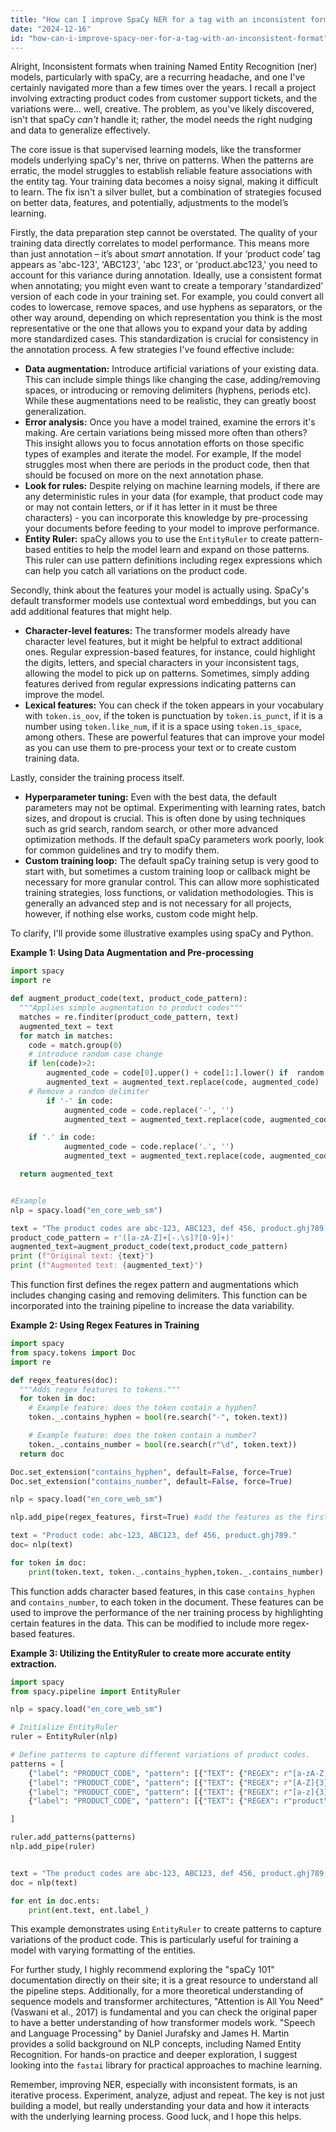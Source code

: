 ```yaml
---
title: "How can I improve SpaCy NER for a tag with an inconsistent format?"
date: "2024-12-16"
id: "how-can-i-improve-spacy-ner-for-a-tag-with-an-inconsistent-format"
---
```


Alright,  Inconsistent formats when training Named Entity Recognition (ner) models, particularly with spaCy, are a recurring headache, and one I've certainly navigated more than a few times over the years. I recall a project involving extracting product codes from customer support tickets, and the variations were… well, creative. The problem, as you've likely discovered, isn't that spaCy *can't* handle it; rather, the model needs the right nudging and data to generalize effectively.

The core issue is that supervised learning models, like the transformer models underlying spaCy's ner, thrive on patterns. When the patterns are erratic, the model struggles to establish reliable feature associations with the entity tag. Your training data becomes a noisy signal, making it difficult to learn. The fix isn't a silver bullet, but a combination of strategies focused on better data, features, and potentially, adjustments to the model’s learning.

Firstly, the data preparation step cannot be overstated. The quality of your training data directly correlates to model performance. This means more than just annotation – it’s about *smart* annotation. If your ‘product code’ tag appears as 'abc-123', 'ABC123', 'abc 123', or 'product.abc123,' you need to account for this variance during annotation. Ideally, use a consistent format when annotating; you might even want to create a temporary 'standardized' version of each code in your training set. For example, you could convert all codes to lowercase, remove spaces, and use hyphens as separators, or the other way around, depending on which representation you think is the most representative or the one that allows you to expand your data by adding more standardized cases. This standardization is crucial for consistency in the annotation process. A few strategies I've found effective include:

*   **Data augmentation:** Introduce artificial variations of your existing data. This can include simple things like changing the case, adding/removing spaces, or introducing or removing delimiters (hyphens, periods etc). While these augmentations need to be realistic, they can greatly boost generalization.
*   **Error analysis:** Once you have a model trained, examine the errors it's making. Are certain variations being missed more often than others? This insight allows you to focus annotation efforts on those specific types of examples and iterate the model. For example, If the model struggles most when there are periods in the product code, then that should be focused on more on the next annotation phase.
*   **Look for rules:** Despite relying on machine learning models, if there are any deterministic rules in your data (for example, that product code may or may not contain letters, or if it has letter in it must be three characters) - you can incorporate this knowledge by pre-processing your documents before feeding to your model to improve performance.
*   **Entity Ruler:** spaCy allows you to use the `EntityRuler` to create pattern-based entities to help the model learn and expand on those patterns. This ruler can use pattern definitions including regex expressions which can help you catch all variations on the product code.

Secondly, think about the features your model is actually using. SpaCy's default transformer models use contextual word embeddings, but you can add additional features that might help.

*   **Character-level features:** The transformer models already have character level features, but it might be helpful to extract additional ones. Regular expression-based features, for instance, could highlight the digits, letters, and special characters in your inconsistent tags, allowing the model to pick up on patterns. Sometimes, simply adding features derived from regular expressions indicating patterns can improve the model.
*   **Lexical features:** You can check if the token appears in your vocabulary with `token.is_oov`, if the token is punctuation by `token.is_punct`, if it is a number using `token.like_num`, if it is a space using `token.is_space`, among others. These are powerful features that can improve your model as you can use them to pre-process your text or to create custom training data.

Lastly, consider the training process itself.

*   **Hyperparameter tuning:** Even with the best data, the default parameters may not be optimal. Experimenting with learning rates, batch sizes, and dropout is crucial. This is often done by using techniques such as grid search, random search, or other more advanced optimization methods. If the default spaCy parameters work poorly, look for common guidelines and try to modify them.
*   **Custom training loop:** The default spaCy training setup is very good to start with, but sometimes a custom training loop or callback might be necessary for more granular control. This can allow more sophisticated training strategies, loss functions, or validation methodologies. This is generally an advanced step and is not necessary for all projects, however, if nothing else works, custom code might help.

To clarify, I'll provide some illustrative examples using spaCy and Python.

**Example 1: Using Data Augmentation and Pre-processing**

```python
import spacy
import re

def augment_product_code(text, product_code_pattern):
  """Applies simple augmentation to product codes"""
  matches = re.finditer(product_code_pattern, text)
  augmented_text = text
  for match in matches:
    code = match.group(0)
    # introduce random case change
    if len(code)>2:
        augmented_code = code[0].upper() + code[1:].lower() if  random.random() > 0.5 else code.lower()
        augmented_text = augmented_text.replace(code, augmented_code)
    # Remove a random delimiter
        if '-' in code:
            augmented_code = code.replace('-', '')
            augmented_text = augmented_text.replace(code, augmented_code)

    if '.' in code:
            augmented_code = code.replace('.', '')
            augmented_text = augmented_text.replace(code, augmented_code)

  return augmented_text


#Example
nlp = spacy.load("en_core_web_sm")

text = "The product codes are abc-123, ABC123, def 456, product.ghj789."
product_code_pattern = r'([a-zA-Z]+[-.\s]?[0-9]+)'
augmented_text=augment_product_code(text,product_code_pattern)
print (f"Original text: {text}")
print (f"Augmented text: {augmented_text}")
```
This function first defines the regex pattern and augmentations which includes changing casing and removing delimiters. This function can be incorporated into the training pipeline to increase the data variability.

**Example 2: Using Regex Features in Training**

```python
import spacy
from spacy.tokens import Doc
import re

def regex_features(doc):
  """Adds regex features to tokens."""
  for token in doc:
    # Example feature: does the token contain a hyphen?
    token._.contains_hyphen = bool(re.search("-", token.text))

    # Example feature: does the token contain a number?
    token._.contains_number = bool(re.search(r"\d", token.text))
  return doc

Doc.set_extension("contains_hyphen", default=False, force=True)
Doc.set_extension("contains_number", default=False, force=True)

nlp = spacy.load("en_core_web_sm")

nlp.add_pipe(regex_features, first=True) #add the features as the first step in the pipeline

text = "Product code: abc-123, ABC123, def 456, product.ghj789."
doc= nlp(text)

for token in doc:
    print(token.text, token._.contains_hyphen,token._.contains_number)

```
This function adds character based features, in this case `contains_hyphen` and `contains_number`, to each token in the document. These features can be used to improve the performance of the ner training process by highlighting certain features in the data. This can be modified to include more regex-based features.

**Example 3: Utilizing the EntityRuler to create more accurate entity extraction.**

```python
import spacy
from spacy.pipeline import EntityRuler

nlp = spacy.load("en_core_web_sm")

# Initialize EntityRuler
ruler = EntityRuler(nlp)

# Define patterns to capture different variations of product codes.
patterns = [
    {"label": "PRODUCT_CODE", "pattern": [{"TEXT": {"REGEX": r"[a-zA-Z]{3}[-.\s]?[0-9]{3}"}}]},
    {"label": "PRODUCT_CODE", "pattern": [{"TEXT": {"REGEX": r"[A-Z]{3}[0-9]{3}"}}]}, #for uppercase
    {"label": "PRODUCT_CODE", "pattern": [{"TEXT": {"REGEX": r"[a-z]{3}\s[0-9]{3}"}}]}, #for spaces
    {"label": "PRODUCT_CODE", "pattern": [{"TEXT": {"REGEX": r"product\.[a-z]{3}[0-9]{3}"}}]} #for periods

]

ruler.add_patterns(patterns)
nlp.add_pipe(ruler)


text = "The product codes are abc-123, ABC123, def 456, product.ghj789 and more."
doc = nlp(text)

for ent in doc.ents:
    print(ent.text, ent.label_)
```
This example demonstrates using `EntityRuler` to create patterns to capture variations of the product code. This is particularly useful for training a model with varying formatting of the entities.

For further study, I highly recommend exploring the "spaCy 101" documentation directly on their site; it is a great resource to understand all the pipeline steps. Additionally, for a more theoretical understanding of sequence models and transformer architectures, "Attention is All You Need" (Vaswani et al., 2017) is fundamental and you can check the original paper to have a better understanding of how transformer models work. "Speech and Language Processing" by Daniel Jurafsky and James H. Martin provides a solid background on NLP concepts, including Named Entity Recognition. For hands-on practice and deeper exploration, I suggest looking into the `fastai` library for practical approaches to machine learning.

Remember, improving NER, especially with inconsistent formats, is an iterative process. Experiment, analyze, adjust and repeat. The key is not just building a model, but really understanding your data and how it interacts with the underlying learning process. Good luck, and I hope this helps.
